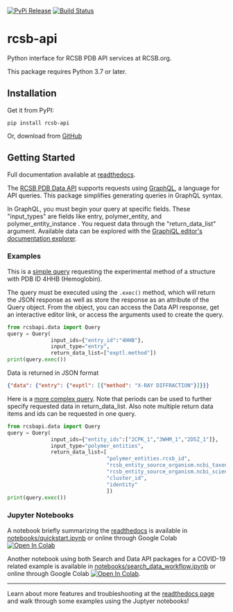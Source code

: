 [![PyPi Release](https://img.shields.io/pypi/v/rcsb-api.svg)](https://pypi.org/project/rcsb-api/)
[![Build Status](https://dev.azure.com/rcsb/RCSB%20PDB%20Python%20Projects/_apis/build/status/rcsb.py-rcsb-api?branchName=master)](https://dev.azure.com/rcsb/RCSB%20PDB%20Python%20Projects/_build/latest?definitionId=40&branchName=master)

# rcsb-api
Python interface for RCSB PDB API services at RCSB.org.

This package requires Python 3.7 or later.

## Installation
Get it from PyPI:

    pip install rcsb-api

Or, download from [GitHub](https://github.com/rcsb/py-rcsb-api/)


## Getting Started
Full documentation available at [readthedocs](https://py-rcsb-api.readthedocs.io/en/latest/).

The [RCSB PDB Data API](https://data.rcsb.org) supports requests using [GraphQL](https://graphql.org/), a language for API queries. This package simplifies generating queries in GraphQL syntax. 

In GraphQL, you must begin your query at specific fields. These "input_types" are fields like entry, polymer_entity, and polymer_entity_instance <!--TODO: add link (see full list [here]())-->. You request data through the "return_data_list" argument. Available data can be explored with the [GraphiQL editor's documentation explorer](https://data.rcsb.org/graphql/index.html).

### Examples
This is a [simple query](https://data.rcsb.org/graphql/index.html?query=%7B%0A%20%20entry(entry_id%3A%20%224HHB%22)%20%7B%0A%20%20%20%20exptl%20%7B%0A%20%20%20%20%20%20method%0A%20%20%20%20%7D%0A%20%20%7D%0A%7D) requesting the experimental method of a structure with PDB ID 4HHB (Hemoglobin).

The query must be executed using the `.exec()` method, which will return the JSON response as well as store the response as an attribute of the Query object. From the object, you can access the Data API response, get an interactive editor link, or access the arguments used to create the query.
```python
from rcsbapi.data import Query
query = Query(
              input_ids={"entry_id":"4HHB"},
              input_type="entry",
              return_data_list=["exptl.method"])
print(query.exec())
```
Data is returned in JSON format
```json
{"data": {"entry": {"exptl": [{"method": "X-RAY DIFFRACTION"}]}}}
```

Here is a [more complex query](https://data.rcsb.org/graphql/index.html?query=%7B%0A%20%20polymer_entities(entity_ids%3A%5B%222CPK_1%22%2C%223WHM_1%22%2C%222D5Z_1%22%5D)%20%7B%0A%20%20%20%20rcsb_id%0A%20%20%20%20rcsb_entity_source_organism%20%7B%0A%20%20%20%20%20%20ncbi_taxonomy_id%0A%20%20%20%20%20%20ncbi_scientific_name%0A%20%20%20%20%7D%0A%20%20%20%20rcsb_cluster_membership%20%7B%0A%20%20%20%20%20%20cluster_id%0A%20%20%20%20%20%20identity%0A%20%20%20%20%7D%0A%20%20%7D%0A%7D). Note that periods can be used to further specify requested data in return_data_list. Also note multiple return data items and ids can be requested in one query.
```python
from rcsbapi.data import Query
query = Query(
              input_ids={"entity_ids":["2CPK_1","3WHM_1","2D5Z_1"]},
              input_type="polymer_entities",
              return_data_list=[
                                "polymer_entities.rcsb_id",
                                "rcsb_entity_source_organism.ncbi_taxonomy_id",
                                "rcsb_entity_source_organism.ncbi_scientific_name",
                                "cluster_id",
                                "identity"
                                ])
print(query.exec())
```

### Jupyter Notebooks
A notebook briefly summarizing the [readthedocs](https://py-rcsb-api.readthedocs.io/en/latest/index.html) is available in [notebooks/quickstart.ipynb](notebooks/quickstart.ipynb) or online through Google Colab <a href="https://colab.research.google.com/github/rcsb/py-rcsb-api/blob/master/notebooks/quickstart.ipynb" target="_parent"><img src="https://colab.research.google.com/assets/colab-badge.svg" alt="Open In Colab"/></a>

Another notebook using both Search and Data API packages for a COVID-19 related example is available in [notebooks/search_data_workflow.ipynb](notebooks/search_data_workflow.ipynb) or online through Google Colab <a href="https://colab.research.google.com/github/rcsb/py-rcsb-api/blob/master/notebooks/search_data_workflow.ipynb" target="_parent"><img src="https://colab.research.google.com/assets/colab-badge.svg" alt="Open In Colab"/></a>.

___

Learn about more features and troubleshooting at the [readthedocs page](https://py-rcsb-api.readthedocs.io/en/latest/index.html) and walk through some examples using the Juptyer notebooks!